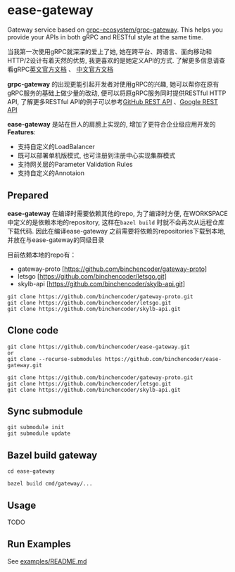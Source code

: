 # ease-gateway

Gateway service based on [grpc-ecosystem/grpc-gateway](https://github.com/grpc-ecosystem/grpc-gateway).  This helps you provide your APIs in both gRPC and RESTful style at the same time.

当我第一次使用gRPC就深深的爱上了她, 她在跨平台、跨语言、面向移动和HTTP/2设计有着天然的优势, 我更喜欢的是她定义API的方式. 了解更多信息请查看gRPC[英文官方文档](https://www.grpc.io/docs/guides/) 、 [中文官方文档](http://grpc.mydoc.io/)

**grpc-gateway** 的出现更能引起开发者对使用gRPC的兴趣, 她可以帮你在原有gRPC服务的基础上做少量的改动, 便可以将原gRPC服务同时提供RESTful HTTP API, 了解更多RESTful API的例子可以参考[GitHub REST API](https://developer.github.com/v3/) 、[Google REST API](https://developers.google.com/drive/v2/reference/)

**ease-gateway** 是站在巨人的肩膀上实现的, 增加了更符合企业级应用开发的**Features**:

- 支持自定义的LoadBalancer
- 既可以部署单机版模式, 也可注册到注册中心实现集群模式
- 支持网关层的Parameter Validation Rules
- 支持自定义的Annotaion

## Prepared

**ease-gateway** 在编译时需要依赖其他的repo, 为了编译时方便, 在WORKSPACE中定义的是依赖本地的repository, 这样在`bazel build` 时就不会再次从远程仓库下载代码. 因此在编译ease-gateway 之前需要将依赖的repositories下载到本地, 并放在与ease-gateway的同级目录

目前依赖本地的repo有：

- gateway-proto [https://github.com/binchencoder/gateway-proto]
- letsgo [https://github.com/binchencoder/letsgo.git]
- skylb-api [https://github.com/binchencoder/skylb-api.git]

```
git clone https://github.com/binchencoder/gateway-proto.git
git clone https://github.com/binchencoder/letsgo.git
git clone https://github.com/binchencoder/skylb-api.git
```

## Clone code

```
git clone https://github.com/binchencoder/ease-gateway.git
or
git clone --recurse-submodules https://github.com/binchencoder/ease-gateway.git

git clone https://github.com/binchencoder/gateway-proto.git
git clone https://github.com/binchencoder/letsgo.git
git clone https://github.com/binchencoder/skylb-api.git
```

## Sync submodule

```
git submodule init
git submodule update
```

## Bazel build gateway

```
cd ease-gateway

bazel build cmd/gateway/...
```

## Usage

TODO

## Run Examples

See [examples/README.md](https://github.com/binchencoder/ease-gateway/blob/master/examples/README.md)